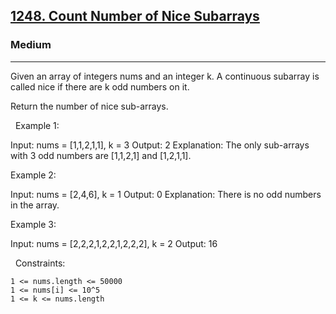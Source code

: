 <h2><a href="https://leetcode.com/problems/count-number-of-nice-subarrays/">1248. Count Number of Nice Subarrays</a></h2><h3>Medium</h3><hr>Given an array of integers nums and an integer k. A continuous subarray is called nice if there are k odd numbers on it.

Return the number of nice sub-arrays.

 
Example 1:

Input: nums = [1,1,2,1,1], k = 3
Output: 2
Explanation: The only sub-arrays with 3 odd numbers are [1,1,2,1] and [1,2,1,1].


Example 2:

Input: nums = [2,4,6], k = 1
Output: 0
Explanation: There is no odd numbers in the array.


Example 3:

Input: nums = [2,2,2,1,2,2,1,2,2,2], k = 2
Output: 16


 
Constraints:


	1 <= nums.length <= 50000
	1 <= nums[i] <= 10^5
	1 <= k <= nums.length
